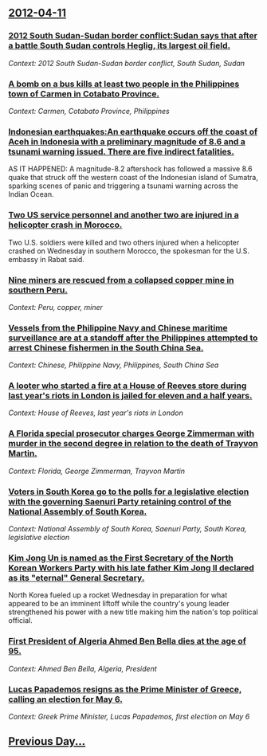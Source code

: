 ## [2012-04-11](/news/2012/04/11/index.md)

### [2012 South Sudan-Sudan border conflict:Sudan says that after a battle South Sudan controls Heglig, its largest oil field. ](/news/2012/04/11/2012-south-sudanasudan-border-conflict-psudan-says-that-after-a-battle-south-sudan-controls-heglig-its-largest-oil-field.md)
_Context: 2012 South Sudan-Sudan border conflict, South Sudan, Sudan_

### [A bomb on a bus kills at least two people in the Philippines town of Carmen in Cotabato Province. ](/news/2012/04/11/a-bomb-on-a-bus-kills-at-least-two-people-in-the-philippines-town-of-carmen-in-cotabato-province.md)
_Context: Carmen, Cotabato Province, Philippines_

### [Indonesian earthquakes:An earthquake occurs off the coast of Aceh in Indonesia with a preliminary magnitude of 8.6 and a tsunami warning issued. There are five indirect fatalities. ](/news/2012/04/11/indonesian-earthquakes-pan-earthquake-occurs-off-the-coast-of-aceh-in-indonesia-with-a-preliminary-magnitude-of-8-6-and-a-tsunami-warning-is.md)
AS IT HAPPENED: A magnitude-8.2 aftershock has followed a massive 8.6 quake that struck off the western coast of the Indonesian island of Sumatra, sparking scenes of panic and triggering a tsunami warning across the Indian Ocean.

### [Two US service personnel and another two are injured in a helicopter crash in Morocco. ](/news/2012/04/11/two-us-service-personnel-and-another-two-are-injured-in-a-helicopter-crash-in-morocco.md)
Two U.S. soldiers were killed and two others injured when a helicopter crashed on Wednesday in southern Morocco, the spokesman for the U.S. embassy in Rabat said.

### [Nine miners are rescued from a collapsed copper mine in southern Peru. ](/news/2012/04/11/nine-miners-are-rescued-from-a-collapsed-copper-mine-in-southern-peru.md)
_Context: Peru, copper, miner_

### [Vessels from the Philippine Navy and Chinese maritime surveillance are at a standoff after the Philippines attempted to arrest Chinese fishermen in the South China Sea. ](/news/2012/04/11/vessels-from-the-philippine-navy-and-chinese-maritime-surveillance-are-at-a-standoff-after-the-philippines-attempted-to-arrest-chinese-fishe.md)
_Context: Chinese, Philippine Navy, Philippines, South China Sea_

### [A looter who started a fire at a House of Reeves store during last year's riots in London is jailed for eleven and a half years. ](/news/2012/04/11/a-looter-who-started-a-fire-at-a-house-of-reeves-store-during-last-year-s-riots-in-london-is-jailed-for-eleven-and-a-half-years.md)
_Context: House of Reeves, last year's riots in London_

### [A Florida special prosecutor charges George Zimmerman with murder in the second degree in relation to the death of Trayvon Martin. ](/news/2012/04/11/a-florida-special-prosecutor-charges-george-zimmerman-with-murder-in-the-second-degree-in-relation-to-the-death-of-trayvon-martin.md)
_Context: Florida, George Zimmerman, Trayvon Martin_

### [Voters in South Korea go to the polls for a legislative election with the governing Saenuri Party retaining control of the National Assembly of South Korea. ](/news/2012/04/11/voters-in-south-korea-go-to-the-polls-for-a-legislative-election-with-the-governing-saenuri-party-retaining-control-of-the-national-assembly.md)
_Context: National Assembly of South Korea, Saenuri Party, South Korea, legislative election_

### [Kim Jong Un is named as the First Secretary of the North Korean Workers Party with his late father Kim Jong Il declared as its "eternal" General Secretary. ](/news/2012/04/11/kim-jong-un-is-named-as-the-first-secretary-of-the-north-korean-workers-party-with-his-late-father-kim-jong-il-declared-as-its-eternal-gen.md)
North Korea fueled up a rocket Wednesday in preparation for what appeared to be an imminent liftoff while the country&#x27;s young leader strengthened his power with a new title making him the nation&#x27;s top political official.

### [First President of Algeria Ahmed Ben Bella dies at the age of 95. ](/news/2012/04/11/first-president-of-algeria-ahmed-ben-bella-dies-at-the-age-of-95.md)
_Context: Ahmed Ben Bella, Algeria, President_

### [Lucas Papademos resigns as the Prime Minister of Greece, calling an election for May 6. ](/news/2012/04/11/lucas-papademos-resigns-as-the-prime-minister-of-greece-calling-an-election-for-may-6.md)
_Context: Greek Prime Minister, Lucas Papademos, first election on May 6_

## [Previous Day...](/news/2012/04/10/index.md)


